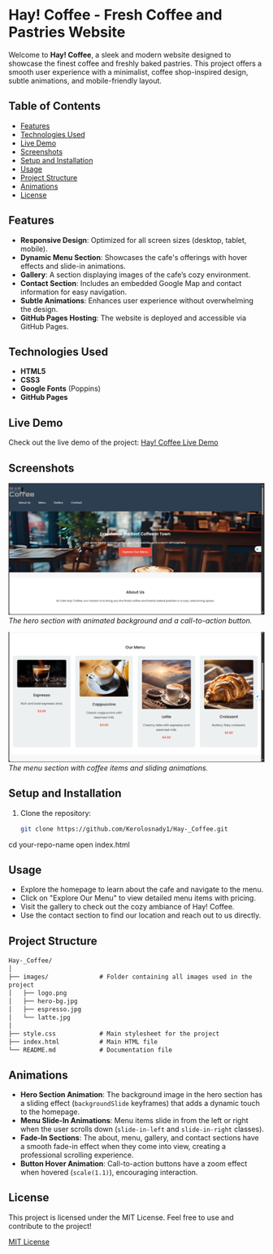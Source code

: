# Hay! Coffee - Fresh Coffee and Pastries Website

Welcome to **Hay! Coffee**, a sleek and modern website designed to showcase the finest coffee and freshly baked pastries. This project offers a smooth user experience with a minimalist, coffee shop-inspired design, subtle animations, and mobile-friendly layout.

## Table of Contents
- [Features](#features)
- [Technologies Used](#technologies-used)
- [Live Demo](#live-demo)
- [Screenshots](#screenshots)
- [Setup and Installation](#setup-and-installation)
- [Usage](#usage)
- [Project Structure](#project-structure)
- [Animations](#animations)
- [License](#license)

## Features
- **Responsive Design**: Optimized for all screen sizes (desktop, tablet, mobile).
- **Dynamic Menu Section**: Showcases the cafe's offerings with hover effects and slide-in animations.
- **Gallery**: A section displaying images of the cafe’s cozy environment.
- **Contact Section**: Includes an embedded Google Map and contact information for easy navigation.
- **Subtle Animations**: Enhances user experience without overwhelming the design.
- **GitHub Pages Hosting**: The website is deployed and accessible via GitHub Pages.

## Technologies Used
- **HTML5**
- **CSS3**
- **Google Fonts** (Poppins)
- **GitHub Pages**

## Live Demo
Check out the live demo of the project: [Hay! Coffee Live Demo](https://kerolosnady1.github.io/Hay-_Coffee)

## Screenshots
![Home Page](screenshots/Home_page.png)
*The hero section with animated background and a call-to-action button.*

![Menu Section](screenshots/Menu_page.png)
*The menu section with coffee items and sliding animations.*

## Setup and Installation
1. Clone the repository:
   ```bash
   git clone https://github.com/Kerolosnady1/Hay-_Coffee.git

cd your-repo-name
open index.html

## Usage

- Explore the homepage to learn about the cafe and navigate to the menu.
- Click on "Explore Our Menu" to view detailed menu items with pricing.
- Visit the gallery to check out the cozy ambiance of Hay! Coffee.
- Use the contact section to find our location and reach out to us directly.


## Project Structure

```plaintext
Hay-_Coffee/
│
├── images/              # Folder containing all images used in the project
│   ├── logo.png
│   ├── hero-bg.jpg
│   ├── espresso.jpg
│   └── latte.jpg
│
├── style.css            # Main stylesheet for the project
├── index.html           # Main HTML file
└── README.md            # Documentation file
```
## Animations

- **Hero Section Animation**: The background image in the hero section has a sliding effect (`backgroundSlide` keyframes) that adds a dynamic touch to the homepage.
- **Menu Slide-In Animations**: Menu items slide in from the left or right when the user scrolls down (`slide-in-left` and `slide-in-right` classes).
- **Fade-In Sections**: The about, menu, gallery, and contact sections have a smooth fade-in effect when they come into view, creating a professional scrolling experience.
- **Button Hover Animation**: Call-to-action buttons have a zoom effect when hovered (`scale(1.1)`), encouraging interaction.


## License

This project is licensed under the MIT License. Feel free to use and contribute to the project!

[MIT License](LICENSE)
